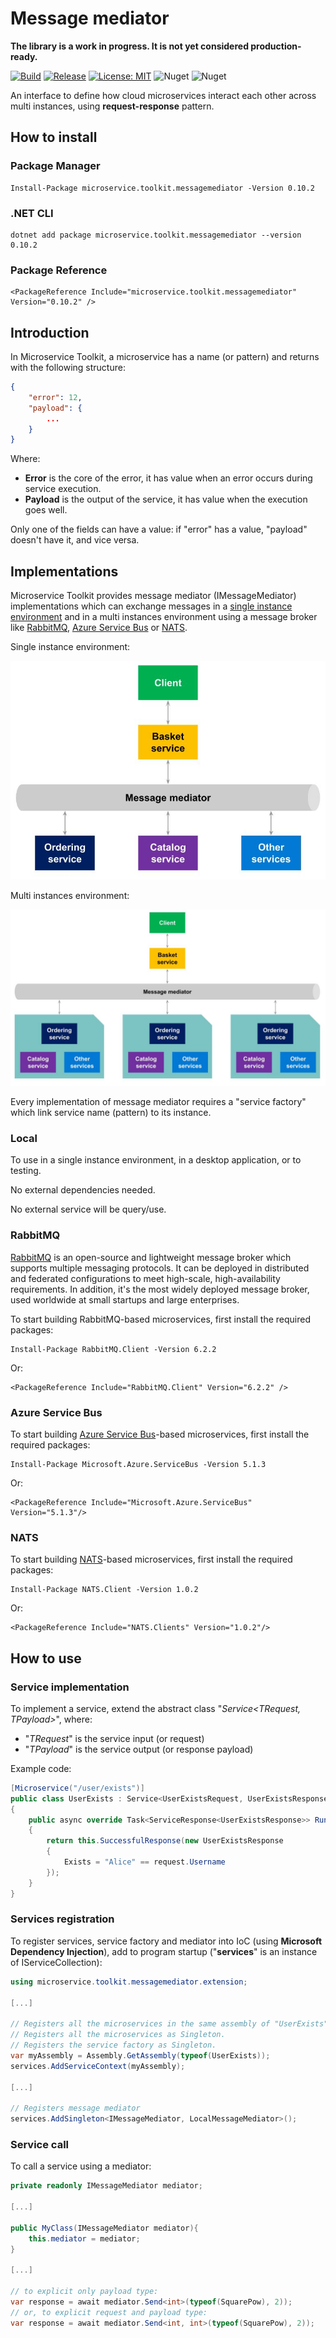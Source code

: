 ﻿# Message mediator

__The library is a work in progress. It is not yet considered production-ready.__

[![Build](https://github.com/MpStyle/microservicetoolkit/actions/workflows/build.yml/badge.svg)](https://github.com/MpStyle/microservicetoolkit/actions/workflows/build.yml)
[![Release](https://github.com/MpStyle/microservicetoolkit/actions/workflows/release.yml/badge.svg)](https://github.com/MpStyle/microservicetoolkit/actions/workflows/release.yml)
[![License: MIT](https://img.shields.io/badge/License-MIT-yellow.svg)](https://opensource.org/licenses/MIT)
![Nuget](https://img.shields.io/nuget/dt/microservice.toolkit.messagemediator)
![Nuget](https://img.shields.io/nuget/v/microservice.toolkit.messagemediator)

An interface to define how cloud microservices interact each other across multi instances, using **request-response** pattern.

## How to install

### Package Manager
```
Install-Package microservice.toolkit.messagemediator -Version 0.10.2
```

### .NET CLI
```
dotnet add package microservice.toolkit.messagemediator --version 0.10.2
```

### Package Reference
```
<PackageReference Include="microservice.toolkit.messagemediator" Version="0.10.2" />
```

## Introduction
In Microservice Toolkit, a microservice has a name (or pattern) and returns with the following structure:
```json
{
    "error": 12,
    "payload": {
        ...
    }
}
```
Where:
- __Error__ is the core of the error, it has value when an error occurs during service execution.
- __Payload__ is the output of the service, it has value when the execution goes well.

Only one of the fields can have a value: if "error" has a value, "payload" doesn't have it, and vice versa.

## Implementations

Microservice Toolkit provides message mediator (IMessageMediator) implementations which can exchange messages in a [single instance environment](#local) and in a multi instances environment using a message broker like [RabbitMQ](#rabbitmq), [Azure Service Bus](#servicebus) or [NATS](#nats).

Single instance environment:

![Single instance](./docs/mediator_single_instance.jpg)

Multi instances environment:

![Multi instances](./docs/mediator_multi_instances.jpg)

Every implementation of message mediator requires a "service factory" which link service name (pattern) to its instance.

### Local

<a name="local"></a>
To use in a single instance environment, in a desktop application, or to testing.

No external dependencies needed.

No external service will be query/use.

### RabbitMQ

<a name="rabbitmq"></a>
[RabbitMQ](https://www.rabbitmq.com/) is an open-source and lightweight message broker which supports multiple messaging protocols. It can be deployed in distributed and federated configurations to meet high-scale, high-availability requirements. In addition, it's the most widely deployed message broker, used worldwide at small startups and large enterprises.

To start building RabbitMQ-based microservices, first install the required packages:
```
Install-Package RabbitMQ.Client -Version 6.2.2
```
Or:
```
<PackageReference Include="RabbitMQ.Client" Version="6.2.2" />
```

### Azure Service Bus

<a name="servicebus"></a>
To start building [Azure Service Bus](https://learn.microsoft.com/en-us/azure/service-bus-messaging/service-bus-messaging-overview)-based microservices, first install the required packages:

```
Install-Package Microsoft.Azure.ServiceBus -Version 5.1.3
```
Or:
```
<PackageReference Include="Microsoft.Azure.ServiceBus" Version="5.1.3"/>
```

### NATS

<a name="nats"></a>
To start building [NATS](https://nats.io/)-based microservices, first install the required packages:

```
Install-Package NATS.Client -Version 1.0.2
```
Or:
```
<PackageReference Include="NATS.Clients" Version="1.0.2"/>
```

## How to use

### Service implementation
To implement a service, extend the abstract class "_Service<TRequest, TPayload>_", where:
- "_TRequest_" is the service input (or request)
- "_TPayload_" is the service output (or response payload)

Example code:

```C#
[Microservice("/user/exists")]
public class UserExists : Service<UserExistsRequest, UserExistsResponse>
{
    public async override Task<ServiceResponse<UserExistsResponse>> Run(UserExistsRequest request)
    {
        return this.SuccessfulResponse(new UserExistsResponse
        {
            Exists = "Alice" == request.Username
        });
    }
}
```

### Services registration

To register services, service factory and mediator into IoC (using __Microsoft Dependency Injection__), add to program startup ("__services__" is an instance of IServiceCollection):

```C#
using microservice.toolkit.messagemediator.extension;

[...]

// Registers all the microservices in the same assembly of "UserExists" class.
// Registers all the microservices as Singleton.
// Registers the service factory as Singleton.
var myAssembly = Assembly.GetAssembly(typeof(UserExists));
services.AddServiceContext(myAssembly);

[...]

// Registers message mediator 
services.AddSingleton<IMessageMediator, LocalMessageMediator>();
```

### Service call

To call a service using a mediator:

```C#
private readonly IMessageMediator mediator;

[...]

public MyClass(IMessageMediator mediator){
    this.mediator = mediator;
}

[...]

// to explicit only payload type:
var response = await mediator.Send<int>(typeof(SquarePow), 2));
// or, to explicit request and payload type:
var response = await mediator.Send<int, int>(typeof(SquarePow), 2));
```